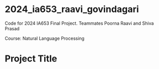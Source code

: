 # 2024_ia653_raavi_govindagari

Code for 2024 IA653 Final Project. Teammates Poorna Raavi and Shiva Prasad

Course: Natural Language Processing

# Project Title
